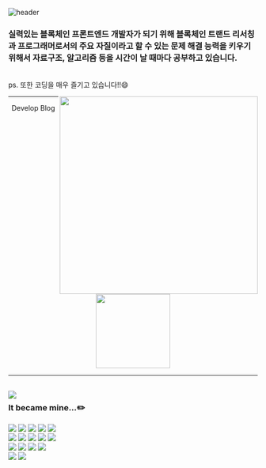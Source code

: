 ![header](https://capsule-render.vercel.app/api?type=waving&color=3178C6&height=150&section=header&text=Don't%20Repeat%20Yourself&fontSize=65&animation=fadeIn&fontColor=f2e9e4)
### 실력있는 블록체인 프론트엔드 개발자가 되기 위해 블록체인 트랜드 리서칭과 프로그래머로서의 주요 자질이라고 할 수 있는 문제 해결 능력을 키우기 위해서 자료구조, 알고리즘 등을 시간이 날 때마다 공부하고 있습니다.
<br>
ps. 또한 코딩을 매우 즐기고 있습니다!!😄
<div align="center">
  
<img style="width:400px;" align="right" src="https://github-readme-stats.vercel.app/api?username=bosees&show_icons=true&theme=dracula&hide="/>
 
 ---
Develop Blog
  
<a href="https://velog.io/@yeoungil012">
  <img style="width:150px;" src="https://img.shields.io/badge/Velog-1cca97?style=flat-square&logo=Vimeo&logoColor=white"/>
</a>
 
 <br>
 
</div>
  
 ---
 
 <br>
 
<img align="left" src="https://github-readme-stats.vercel.app/api/top-langs/?username=bosees&theme=dracula&exclude_repo=Computer-Science-Engineering&layout=compact&langs_count=10"/>
 
<div align="left">
 
### It became mine...✏️
<img src="https://img.shields.io/badge/HTML-d00000?style=flat-square&logo=HTML5&logoColor=white"/>
<img src="https://img.shields.io/badge/CSS-1a759f?style=flat-square&logo=CSS3&logoColor=white"/>
<img src="https://img.shields.io/badge/JavaScript-ffb13b?style=flat-square&logo=javascript&logoColor=white"/>
<img src="https://img.shields.io/badge/TypeScript-3178C6?style=flat-square&logo=Typescript&logoColor=white"/>
<img src="https://img.shields.io/badge/Solidity-363636?style=flat-square&logo=Solidity&logoColor=white"/>

<br>
<img src="https://img.shields.io/badge/React-61DAFB?style=flat-square&logo=React&logoColor=white"/>
<img src="https://img.shields.io/badge/styled%2Dcomponents-DB7093?style=flat-square&logo=styled%2Dcomponents&logoColor=white"/>
<img src="https://img.shields.io/badge/Tailwind CSS-06B6D4?style=flat-square&logo=Tailwind CSS&logoColor=white"/>
<img src="https://img.shields.io/badge/Redux-764ABC?style=flat-square&logo=Redux&logoColor=white"/>
<img src="https://img.shields.io/badge/Recoil-764ABC?style=flat-square&logo=Redux&logoColor=white"/>
  
<br>
<img src="https://img.shields.io/badge/Web3.js & ethers.js-C21325?style=flat-square&logo=Web3.js&logoColor=white"/>
<img src="https://img.shields.io/badge/MongoDB-47A248?style=flat-square&logo=MongoDB&logoColor=white"/>
<img src="https://img.shields.io/badge/PostgreSQL-4169E1?style=flat-square&logo=PostgreSQL&logoColor=white"/>
<img src="https://img.shields.io/badge/Amazon AWS-232F3E?style=flat-square&logo=Amazon AWS&logoColor=white"/>

<br>
<img src="https://img.shields.io/badge/GraphQL-E10098?style=flat-square&logo=GraphQL&logoColor=white"/>
<img src="https://img.shields.io/badge/Jest-C21325?style=flat-square&logo=Jest&logoColor=white"/>
